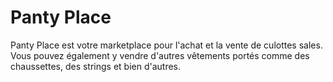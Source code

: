 # Panty Place
Panty Place est votre marketplace pour l'achat et la vente de culottes sales. Vous pouvez également y vendre d'autres vêtements portés comme des chaussettes, des strings et bien d'autres.
